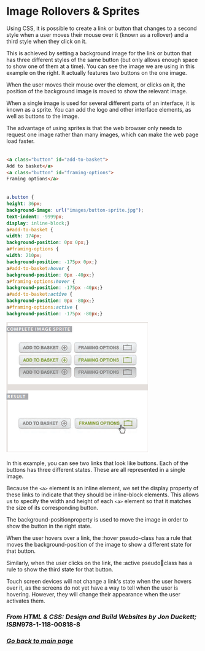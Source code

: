 # Image Rollovers & Sprites

Using CSS, it is possible to create a link or button that changes to a 
second style when a user moves their mouse over it (known as a 
rollover) and a third style when they click on it. 

This is achieved by setting a background image for the link or button that has three different styles of the same button (but only allows enough space to show one of them at a time). You can see the image we are using in this example on the right. It actually features two buttons on the one image.  

When the user moves their mouse over the element, or clicks on it, the position of the background image is moved to show the relevant image.  

When a single image is used for several different parts of an 
interface, it is known as a sprite. You can add the logo and other 
interface elements, as well as buttons to the image.  

The advantage of using sprites is that the web browser only needs 
to request one image rather than many images, which can make the web page load faster.  

``` HTML

<a class="button" id="add-to-basket">
Add to basket</a>
<a class="button" id="framing-options">
Framing options</a>

```

``` CSS

a.button {
height: 36px;
background-image: url("images/button-sprite.jpg");
text-indent: -9999px;
display: inline-block;}
a#add-to-basket {
width: 174px;
background-position: 0px 0px;}
a#framing-options {
width: 210px;
background-position: -175px 0px;}
a#add-to-basket:hover {
background-position: 0px -40px;}
a#framing-options:hover {
background-position: -175px -40px;}
a#add-to-basket:active {
background-position: 0px -80px;}
a#framing-options:active {
background-position: -175px -80px;}

```

![result pic](https://raw.githubusercontent.com/S14mx/reading-notes/main/pics/class11.png)

In this example, you can see two links that look like buttons. Each 
of the buttons has three different states. These are all represented in a single image.

Because the `<a>` element is an inline element, we set the display property of these links to indicate that they should be inline-block elements. This allows us to specify the width and height of each `<a>` element so that it matches the size of its corresponding button.

The background-positionproperty is used to move the image in order to show the button in the right state.

When the user hovers over a link, the :hover pseudo-class has a rule that moves the background-position of the image to show a different state for that button.

Similarly, when the user clicks on the link, the :active pseudoclass has a rule to show the third state for that button.

Touch screen devices will not change a link's state when the user hovers over it, as the screens do not yet have a way to tell when the user is hovering. However, they will change their appearance when the user activates them.

### *From HTML & CSS: Design and Build Websites by Jon Duckett; ISBN*978-1-118-00818-8

### [_Go back to main page_](README.md)